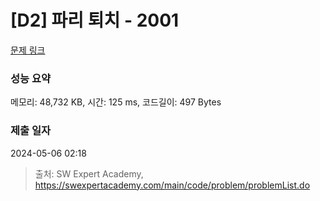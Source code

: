 # [D2] 파리 퇴치 - 2001 

[문제 링크](https://swexpertacademy.com/main/code/problem/problemDetail.do?contestProbId=AV5PzOCKAigDFAUq) 

### 성능 요약

메모리: 48,732 KB, 시간: 125 ms, 코드길이: 497 Bytes

### 제출 일자

2024-05-06 02:18



> 출처: SW Expert Academy, https://swexpertacademy.com/main/code/problem/problemList.do